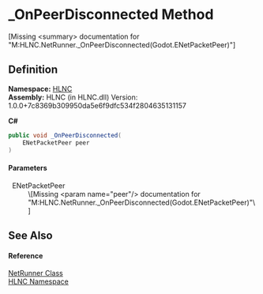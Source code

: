 # _OnPeerDisconnected Method


\[Missing &lt;summary&gt; documentation for "M:HLNC.NetRunner._OnPeerDisconnected(Godot.ENetPacketPeer)"\]



## Definition
**Namespace:** <a href="N_HLNC">HLNC</a>  
**Assembly:** HLNC (in HLNC.dll) Version: 1.0.0+7c8369b309950da5e6f9dfc534f2804635131157

**C#**
``` C#
public void _OnPeerDisconnected(
	ENetPacketPeer peer
)
```



#### Parameters
<dl><dt>  ENetPacketPeer</dt><dd>\[Missing &lt;param name="peer"/&gt; documentation for "M:HLNC.NetRunner._OnPeerDisconnected(Godot.ENetPacketPeer)"\]</dd></dl>

## See Also


#### Reference
<a href="T_HLNC_NetRunner">NetRunner Class</a>  
<a href="N_HLNC">HLNC Namespace</a>  
